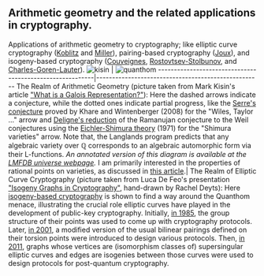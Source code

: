 ## Arithmetic geometry and the related applications in cryptography.

Applications of arithmetic geometry to cryptography; like elliptic curve cryptography ([Koblitz](https://www.ams.org/journals/mcom/1987-48-177/S0025-5718-1987-0866109-5/) and [Miller](https://link.springer.com/chapter/10.1007/3-540-39799-X_31)), pairing-based cryptography ([Joux](https://link.springer.com/chapter/10.1007/10722028_23)), and isogeny-based cryptography ([Couveignes](https://eprint.iacr.org/2006/291), [Rostovtsev-Stolbunov](https://eprint.iacr.org/2006/145), and [Charles-Goren-Lauter](https://eprint.iacr.org/2006/021)).
 ![kisin](https://gkorpal.github.io/images/kisin2.png) | ![quanthom](https://gkorpal.github.io/images/quanthom2.png)
----------------------------------------------------------|----------------------------------------------------
 The Realm of Arithmetic Geometry (picture taken from Mark Kisin's article ["What is a Galois Representation?"](https://www.ams.org/notices/200706/tx070600718p.pdf)): Here the dashed arrows indicate a conjecture, while the dotted ones indicate partial progress, like the [Serre's conjecture](https://www.math.arizona.edu/~cais/Papers/Expos/Serre05.pdf) proved by Khare and Wintenberger (2008) for the "Wiles, Taylor ..." arrow and [Deligne's reduction](https://mathoverflow.net/a/20259/) of the Ramanujan conjecture to the Weil conjectures using the [Eichler-Shimura theory](https://mathoverflow.net/a/20950/) (1971) for the "Shimura varieties" arrow. Note that, the Langlands program predicts that any algebraic variety over $\mathbb{Q}$ corresponds to an algebraic automorphic form via their L-functions. *An annotated version of this diagram is available at the [LMFDB universe webpage](https://www.lmfdb.org/universe).* I am primarily interested in the properties of rational points on varieties, as discussed in [this article](https://doi.org/10.1007/978-3-642-56755-1_13).| The Realm of Elliptic Curve Cryptography (picture taken from Luca De Feo's presentation ["Isogeny Graphs in Cryptography"](https://defeo.lu/docet/assets/slides/2018-05-31-gdr-securite.pdf), hand-drawn by Rachel Deyts): Here [isogeny-based cryptography](https://ieeexplore.ieee.org/document/8896171) is shown to find a way around the Quanthom menace, illustrating the crucial role elliptic curves have played in the development of public-key cryptography. Initially, [in 1985](https://link.springer.com/chapter/10.1007%2F3-540-39799-X_31), the group structure of their points was used to come up with cryptography protocols. Later, [in 2001](https://link.springer.com/chapter/10.1007/3-540-44647-8_13), a modified version of the usual bilinear pairings defined on their torsion points were introduced to design various protocols. Then, [in 2011](https://doi.org/10.1007/978-3-642-25405-5_2), graphs whose vertices are (isomorphism classes of) supersingular elliptic curves and edges are isogenies between those curves were used to design protocols for post-quantum cryptography.

